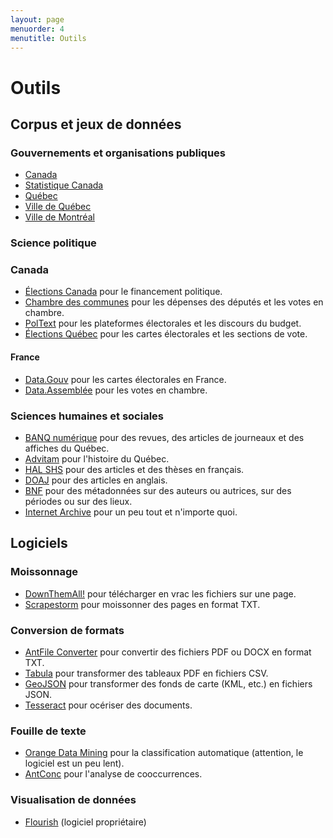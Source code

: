 ```yaml
---
layout: page
menuorder: 4
menutitle: Outils
---
```

# Outils

## Corpus et jeux de données

### Gouvernements et organisations publiques

- [Canada](https://ouvert.canada.ca/fr/donnees-ouvertes)
- [Statistique Canada](https://www.statcan.gc.ca/)
- [Québec](https://www.donneesquebec.ca/)
- [Ville de Québec](https://www.donneesquebec.ca/organisation/ville-de-quebec/)
- [Ville de Montréal](https://donnees.montreal.ca/)

### Science politique

### Canada
- [Élections Canada](https://www.elections.ca/content.aspx?section=fin&dir=oda&document=index&lang=f) pour le financement politique.
- [Chambre des communes](https://www.noscommunes.ca/fr/donnees-ouvertes) pour les dépenses des députés et les votes en chambre.
- [PolText](https://www.poltext.org/) pour les plateformes électorales et les discours du budget.
- [Élections Québec](https://www.dgeq.org/index.html) pour les cartes électorales et les sections de vote.

#### France
- [Data.Gouv](https://www.data.gouv.fr/fr/pages/donnees-des-elections/) pour les cartes électorales en France.
- [Data.Assemblée](https://data.assemblee-nationale.fr/) pour les votes en chambre.

### Sciences humaines et sociales

- [BANQ numérique](https://numerique.banq.qc.ca/patrimoine/) pour des revues, des articles de journeaux et des affiches du Québec.
- [Advitam](https://advitam.banq.qc.ca/) pour l'histoire du Québec.
- [HAL SHS](https://shs.hal.science/browse/domain/domain/shs) pour des articles et des thèses en français.
- [DOAJ](https://doaj.org/) pour des articles en anglais.
- [BNF](https://data.bnf.fr/fr/) pour des métadonnées sur des auteurs ou autrices, sur des périodes ou sur des lieux.
- [Internet Archive](https://archive.org/) pour un peu tout et n'importe quoi.

## Logiciels

### Moissonnage

- [DownThemAll!](https://www.downthemall.net/) pour télécharger en vrac les fichiers sur une page.
- [Scrapestorm](https://www.scrapestorm.com/) pour moissonner des pages en format TXT.

### Conversion de formats

- [AntFile Converter](https://www.laurenceanthony.net/software/antfileconverter/) pour convertir des fichiers PDF ou DOCX en format TXT.
- [Tabula](https://tabula.technology/) pour transformer des tableaux PDF en fichiers CSV.
- [GeoJSON](http://geojson.io/#map=2/0/20) pour transformer des fonds de carte (KML, etc.) en fichiers JSON.
- [Tesseract](https://github.com/tesseract-ocr/tesseract) pour océriser des documents.

### Fouille de texte

- [Orange Data Mining](https://orangedatamining.com) pour la classification automatique (attention, le logiciel est un peu lent).
- [AntConc](https://www.laurenceanthony.net/software/antconc/) pour l'analyse de cooccurrences.

### Visualisation de données

- [Flourish](https://flourish.studio/) (logiciel propriétaire)
